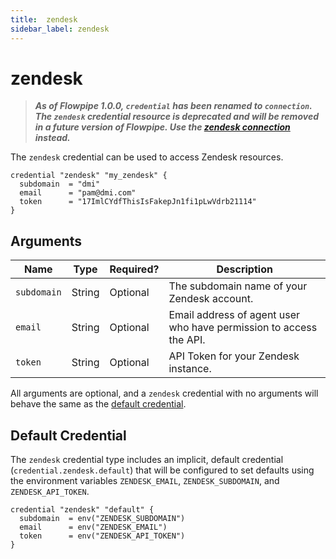 ```yaml
---
title:  zendesk
sidebar_label: zendesk
---
```


# zendesk

> ***As of Flowpipe 1.0.0, `credential` has been renamed to `connection`.  The `zendesk` credential resource is deprecated and will be removed in a future version of Flowpipe. Use the [zendesk connection](/docs/reference/config-files/connection/zendesk) instead.***

The `zendesk` credential can be used to access Zendesk resources.

```hcl
credential "zendesk" "my_zendesk" {
  subdomain  = "dmi"
  email      = "pam@dmi.com"
  token      = "17ImlCYdfThisIsFakepJn1fi1pLwVdrb21114"
}
```

## Arguments

| Name            | Type    | Required?| Description
|-----------------|---------|----------|-------------------
| `subdomain`     |  String | Optional | The subdomain name of your Zendesk account.
| `email`         |  String | Optional | Email address of agent user who have permission to access the API.
| `token`         |  String | Optional | API Token for your Zendesk instance.

All arguments are optional, and a `zendesk` credential with no arguments will behave the same as the [default credential](#default-credential).

## Default Credential

The `zendesk` credential type includes an implicit, default credential (`credential.zendesk.default`) that will be configured to set defaults using the environment variables `ZENDESK_EMAIL`, `ZENDESK_SUBDOMAIN`, and `ZENDESK_API_TOKEN`.

```hcl
credential "zendesk" "default" {
  subdomain  = env("ZENDESK_SUBDOMAIN")
  email      = env("ZENDESK_EMAIL")
  token      = env("ZENDESK_API_TOKEN")
}
```
